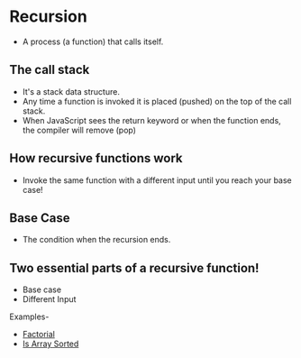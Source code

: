 # Recursion

* A process (a function) that calls itself.

## The call stack
* It's a stack data structure.
* Any time a function is invoked it is placed (pushed) on the top of the call stack.
* When JavaScript sees the return keyword or when the function ends, the compiler will remove (pop)

## How recursive functions work
* Invoke the same function with a different input until you reach your base case!

## Base Case
* The condition when the recursion ends.

## Two essential parts of a recursive function!
* Base case
* Different Input

Examples-

* [Factorial](factorial.js)
* [Is Array Sorted](is-sorted.js)
